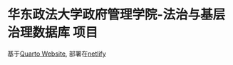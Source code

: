 # 华东政法大学政府管理学院-法治与基层治理数据库 项目
基于[Quarto Website](https://quarto.org/docs/websites/), 部署在[netlify](https://app.netlify.com/)
